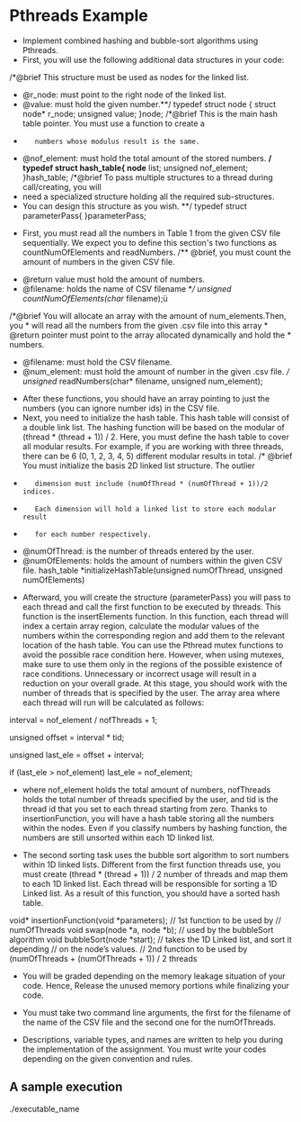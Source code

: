 # Pthreads Example
- Implement combined hashing and bubble-sort algorithms using Pthreads.
- First, you will use the following additional data structures in your code:
    
/*@brief This structure must be used as nodes for the linked list.
* @r_node: must point to the right node of the linked list.
* @value: must hold the given number.**/
typedef struct node {
 struct node* r_node;
 unsigned value;
}node;
 /*@brief This is the main hash table pointer. You must use a function to create a
*        numbers whose modulus result is the same.
* @nof_element: must hold the total amount of the stored numbers. **/
typedef struct hash_table{
node** list;
 unsigned nof_element;
}hash_table;
/*@brief To pass multiple structures to a thread during call/creating, you will
* need a specialized structure holding all the required sub-structures.
* You can design this structure as you wish. **/ typedef struct parameterPass{
}parameterPass;

-  First, you must read all the numbers in Table 1 from the given CSV file sequentially. We expect you to define this section's two functions as countNumOfElements and readNumbers.
/** @brief, you must count the amount of numbers in the given CSV file.
  * @return value must hold the amount of numbers.
  * @filename: holds the name of CSV filename **/
unsigned countNumOfElements(char* filename);ü

/*@brief You will allocate an array with the amount of num_elements.Then, you * will read all the numbers from the given .csv file into this array * @return pointer must point to the array allocated dynamically and hold the * numbers.
* @filename: must hold the CSV filename.
* @num_element: must hold the amount of number in the given .csv file. */ unsigned* readNumbers(char* filename, unsigned num_element);

- After these functions, you should have an array pointing to just the numbers (you can ignore number ids) in the CSV file.
- Next, you need to initialize the hash table. This hash table will consist of a double link list. The hashing function will be based on the modular of (thread * (thread + 1)) / 2. Here, you must define the hash table to cover all modular results. For example, if you are working with three threads, there can be 6 (0, 1, 2, 3, 4, 5) different modular results in total.
/* @brief You must initialize the basis 2D linked list structure. The outlier
 *        dimension must include (numOfThread * (numOfThread + 1))/2 indices.
 *        Each dimension will hold a linked list to store each modular result
 *        for each number respectively.
 * @numOfThread: is the number of threads entered by the user.
 * @numOfElements: holds the amount of numbers within the given CSV file.
hash_table *initializeHashTable(unsigned numOfThread, unsigned numOfElements)

- Afterward, you will create the structure (parameterPass) you will pass to each thread and call the first function to be executed by threads. This function is the insertElements function. In this function, each thread will index a certain array region, calculate the modular values of the numbers within the corresponding region and add them to the relevant location of the hash table. You can use the Pthread mutex functions to avoid the possible race condition here. However, when using mutexes, make sure to use them only in the regions of the possible existence of race conditions. Unnecessary or incorrect usage will result in a reduction on your overall grade. At this stage, you should work with the number of threads that is specified by the user. The array area where each thread will run will be calculated as follows:
  
interval = nof_element / nofThreads + 1;

unsigned offset = interval * tid;

unsigned last_ele = offset + interval;

if (last_ele > nof_element) last_ele = nof_element;

- where nof_element holds the total amount of numbers, nofThreads holds the total number of threads specified by the user, and tid is the thread id that you set to each thread starting from zero. Thanks to insertionFunction, you will have a hash table storing all the numbers within the nodes. Even if you classify numbers by hashing function, the numbers are still unsorted within each 1D linked list.

- The second sorting task uses the bubble sort algorithm to sort numbers within 1D linked lists. Different from the first function threads use, you must create (thread * (thread + 1)) / 2 number of threads and map them to each 1D linked list. Each thread will be responsible for sorting a 1D Linked list. As a result of this function, you should have a sorted hash table.

void* insertionFunction(void *parameters); // 1st function to be used by
                                           // numOfThreads
void swap(node *a, node *b);  // used by the bubbleSort algorithm
void bubbleSort(node *start); // takes the 1D Linked list, and sort it depending
                               // on the node’s values.
// 2nd function to be used by (numOfThreads + (numOfThreads + 1)) / 2 threads


- You will be graded depending on the memory leakage situation of your code. Hence, Release the unused memory portions while finalizing your code.
  
- You must take two command line arguments, the first for the filename of the name of the CSV file and the second one for the numOfThreads.
  
- Descriptions, variable types, and names are written to help you during the implementation of the assignment. You must write your codes depending on the given convention and rules.

<h2>A sample execution</h2>
./executable_name <numbers.csv> <numOfThreads>
